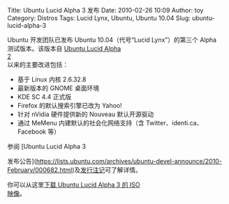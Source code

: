 Title: Ubuntu Lucid Alpha 3 发布
Date: 2010-02-26 10:09
Author: toy
Category: Distros
Tags: Lucid Lynx, Ubuntu, Ubuntu 10.04
Slug: ubuntu-lucid-alpha-3

Ubuntu 开发团队已发布 Ubuntu 10.04（代号“Lucid Lynx”）的第三个 Alpha  
测试版本。该版本自 [Ubuntu Lucid Alpha  
2](http://linuxtoy.org/archives/ubuntu-lucid-alpha-2.html)  
以来的主要改进包括：

+ 基于 Linux 内核 2.6.32.8  
+ 最新版本的 GNOME 桌面环境  
+ KDE SC 4.4 正式版  
+ Firefox 的默认搜索引擎已改为 Yahoo!  
+ 针对 nVidia 硬件提供新的 Nouveau 默认开源驱动  
+ 通过 MeMenu 内建默认的社会化网络支持（含 Twitter、identi.ca、Facebook
等）

参阅 [Ubuntu Lucid Alpha 3  

发布公告](https://lists.ubuntu.com/archives/ubuntu-devel-announce/2010-February/000682.html)及[发行注记](http://www.ubuntu.com/testing/lucid/alpha3)可了解详情。

你可以从这里[下载 Ubuntu Lucid Alpha 3 的 ISO  
映像](http://cdimage.ubuntu.com/releases/lucid/alpha-3/)。
